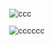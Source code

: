 



![ccc](https://i.redd.it/0n4q2vd8g8ja1.jpg)

![cccccc](https://dividers.crd.co/assets/images/gallery04/937bcf07.gif?v=05d33f91)

















